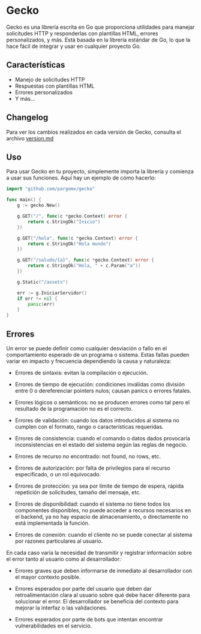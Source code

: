 # Gecko

Gecko es una librería escrita en Go que proporciona utilidades para manejar solicitudes HTTP y responderlas con plantillas HTML, errores personalizados, y más. Está basada en la librería estándar de Go, lo que la hace fácil de integrar y usar en cualquier proyecto Go.

## Características

- Manejo de solicitudes HTTP
- Respuestas con plantillas HTML
- Errores personalizados
- Y más...

## Changelog

Para ver los cambios realizados en cada versión de Gecko, consulta el archivo [version.md](version.md)

## Uso

Para usar Gecko en tu proyecto, simplemente importa la librería y comienza a usar sus funciones. Aquí hay un ejemplo de cómo hacerlo:

```go
import "github.com/pargomx/gecko"

func main() {
	g := gecko.New()

	g.GET("/", func(c *gecko.Context) error {
		return c.StringOk("Inicio")
	})

	g.GET("/hola", func(c *gecko.Context) error {
		return c.StringOk("Hola mundo")
	})

	g.GET("/saludo/{a}", func(c *gecko.Context) error {
		return c.StringOk("Hola, " + c.Param("a"))
	})

	g.Static("/assets")

	err := g.IniciarServidor()
	if err != nil {
		panic(err)
	}
}
```


## Errores

Un error se puede definir como cualquier desviación o fallo en el comportamiento esperado de un programa o sistema. Estas fallas pueden variar en impacto y frecuencia dependiendo la causa y naturaleza:

- Errores de sintaxis: evitan la compilación o ejecución.

- Errores de tiempo de ejecución: condiciones inválidas como división entre 0 o dereferenciar pointers nulos; causan panics o errores fatales.

- Errores lógicos o semánticos: no se producen errores como tal pero el resultado de la programación no es el correcto.

- Errores de validación: cuando los datos introducidos al sistema no cumplen con el formato, rango o características requeridas.

- Errores de consistencia: cuando el comando o datos dados provocaría inconsistencias en el estado del sistema según las reglas de negocio.

- Errores de recurso no encontrado: not found, no rows, etc.

- Errores de autorización: por falta de privilegios para el recurso especificado, o un rol equivocado.

- Errores de protección: ya sea por límite de tiempo de espera, rápida repetición de solicitudes, tamaño del mensaje, etc.

- Errores de disponibilidad: cuando el sistema no tiene todos los componentes disponibles, no puede acceder a recursos necesarios en el backend, ya no hay espacio de almacenamiento, o directamente no está implementada la función.

- Errores de conexión: cuando el cliente no se puede conectar al sistema por razones particulares al usuario.

En cada caso varía la necesidad de transmitir y registrar información sobre el error tanto al usuario como al desarrollador:

- Errores graves que deben informarse de inmediato al desarrollador con el mayor contexto posible.

- Errores esperados por parte del usuario que deben dar retroalimentación clara al usuario sobre qué debe hacer diferente para solucionar el error. El desarrollador se beneficia del contexto para mejorar la interfaz o las validaciones.

- Errores esperados por parte de bots que intentan encontrar vulnerabilidades en el servicio.

